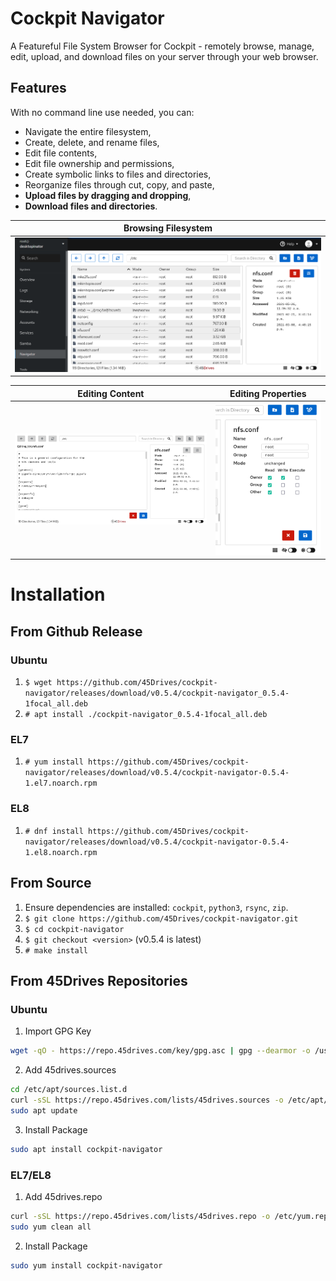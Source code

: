 # Cockpit Navigator
A Featureful File System Browser for Cockpit - remotely browse, manage, edit, upload, and download files on your server through your web browser.  

## Features
With no command line use needed, you can:
* Navigate the entire filesystem,
* Create, delete, and rename files,
* Edit file contents,
* Edit file ownership and permissions,
* Create symbolic links to files and directories,
* Reorganize files through cut, copy, and paste,
* **Upload files by dragging and dropping**,
* **Download files and directories**.

| Browsing Filesystem |
|---------------------|
| ![User Interface](doc/ui_root.png) |

| Editing Content | Editing Properties | 
|-----------------|--------------------|
| ![Edit Contents](doc/ui_editor.png) | ![Edit Preferences](doc/ui_prefs.png) |

# Installation
## From Github Release
### Ubuntu
1. `$ wget https://github.com/45Drives/cockpit-navigator/releases/download/v0.5.4/cockpit-navigator_0.5.4-1focal_all.deb`
1. `# apt install ./cockpit-navigator_0.5.4-1focal_all.deb`
### EL7
1. `# yum install https://github.com/45Drives/cockpit-navigator/releases/download/v0.5.4/cockpit-navigator-0.5.4-1.el7.noarch.rpm`
### EL8
1. `# dnf install https://github.com/45Drives/cockpit-navigator/releases/download/v0.5.4/cockpit-navigator-0.5.4-1.el8.noarch.rpm`
## From Source
1. Ensure dependencies are installed: `cockpit`, `python3`, `rsync`, `zip`.
1. `$ git clone https://github.com/45Drives/cockpit-navigator.git`
1. `$ cd cockpit-navigator`
1. `$ git checkout <version>` (v0.5.4 is latest)
1. `# make install`
## From 45Drives Repositories
### Ubuntu
1. Import GPG Key
```sh
wget -qO - https://repo.45drives.com/key/gpg.asc | gpg --dearmor -o /usr/share/keyrings/45drives-archive-keyring.gpg
```
2. Add 45drives.sources
```sh
cd /etc/apt/sources.list.d
curl -sSL https://repo.45drives.com/lists/45drives.sources -o /etc/apt/sources.list.d/45drives.sources
sudo apt update
```
3. Install Package
```sh
sudo apt install cockpit-navigator
```
### EL7/EL8
1. Add 45drives.repo
```sh
curl -sSL https://repo.45drives.com/lists/45drives.repo -o /etc/yum.repos.d/45drives.repo
sudo yum clean all
```
2. Install Package
```sh
sudo yum install cockpit-navigator
```

